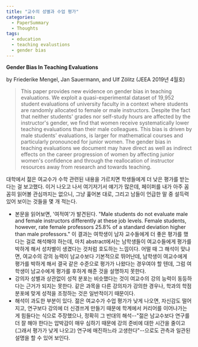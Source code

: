 ```yaml
---
title: "교수의 성별과 수업 평가"
categories:
  - PaperSummary
  - Thoughts
tags:
  - education
  - teaching evalustions
  - gender bias
---
```


**Gender Bias In Teaching Evaluations**

by Friederike Mengel, Jan Sauermann, and Ulf Zölitz
(JEEA 2019년 4월호)

> This paper provides new evidence on gender bias in teaching evaluations. We exploit a quasi-experimental dataset of 19,952 student evaluations of university faculty in a context where students are randomly allocated to female or male instructors. Despite the fact that neither students' grades nor self-study hours are affected by the instructor's gender, we find that women receive systematically lower teaching evaluations than their male colleagues. This bias is driven by male students' evaluations, is larger for mathematical courses and particularly pronounced for junior women. The gender bias in teaching evaluations we document may have direct as well as indirect effects on the career progression of women by affecting junior women's confidence and through the reallocation of instructor resources away from research and towards teaching.

대학에서 젊은 여교수가 수학 관련된 내용을 가르치면 학생들에게 더 낮은 평가를 받는다는 걸 보고했다. 이거 나오고 나서 여기저기서 얘기가 많은데, 페이퍼를 내가 아주 꼼꼼히 읽어볼 관심까지는 없으니, 그냥 훑어본 대로, 그리고 남들이 언급한 말 중 설득력 있어 보이는 것들을 몇 개 적는다.

- 본문을 읽어보면, '여적여'가 발견된다. "Male students do not evaluate male and female instructors differently at these job levels. Female students, however, rate female professors 25.8% of a standard deviation higher than male professors." 이 결과는 여학생이 남자 교수들에게 더 좋은 평가를 했다는 걸로 해석해야 하는데, 마치 abstract에서는 남학생들이 여교수들에게 평가를 박하게 해서 성차별이 생겼다는 것처럼 호도하는 느낌이다. 어떨 때 그 해석이 맞냐면, 여교수의 강의 능력이 남교수보다 기본적으로 뛰어난데, 남학생이 여교수에게 평가를 박하게 해서 결국 같은 수준으로 평가가 나왔다는 경우여야 할 텐데, 그럼 여학생이 남교수에게 평가를 후하게 해준 것을 설명하지 못한다. 
- 강의자 성별과 상관없이 성적 분포는 비슷했다는 것이 여교수의 강의 능력이 동등하다는 근거가 되지는 못한다. 같은 과목을 다른 강의자가 강의한 경우나, 학과의 학점 분포에 맞게 성적을 조정하는 것은 일반적이기 때문이다.
- 해석이 과도한 부분이 있다. 젊은 여교수가 수업 평가가 낮게 나오면, 자신감도 떨어지고, 연구보다 강의에 더 신경쓰게 만들기 때문에 학계에서 커리어를 이어나가는 게 힘들다는 식으로 주장했으나, 정확히 그 반대의 해석--"젊은 남교수보다 연구를 더 잘 해야 한다는 압박감이 매우 심하기 때문에 강의 준비에 대한 시간을 줄이고 (그래서 평가가 낮게 나오고) 연구에 매진하느라 고생한다"--으로도 관측과 일관된 설명을 할 수 있어 보인다.
